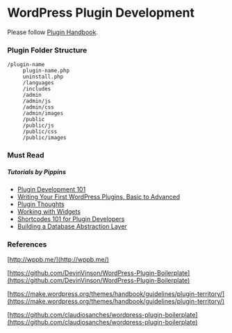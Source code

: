 # **WordPress Plugin Development**

Please follow [Plugin Handbook](https://developer.wordpress.org/plugins/ "Plugin Handbook").

### **Plugin Folder Structure**

```
/plugin-name
     plugin-name.php
     uninstall.php
     /languages
     /includes
     /admin
     /admin/js
     /admin/css
     /admin/images
     /public
     /public/js
     /public/css
     /public/images
```

### 

### Must Read

##### Tutorials by Pippins

* [Plugin Development 101](https://pippinsplugins.com/series/plugin-development-101/)
* [Writing Your First WordPress Plugins, Basic to Advanced](https://pippinsplugins.com/series/writing-your-first-wordpress-plugins-basic-to-advanced/)
* [Plugin Thoughts](https://pippinsplugins.com/series/plugin-thoughts/)
* [Working with Widgets](https://pippinsplugins.com/series/working-with-widgets/)
* [Shortcodes 101 for Plugin Developers](https://pippinsplugins.com/series/shortcodes-101/)
* [Building a Database Abstraction Layer](https://pippinsplugins.com/series/building-a-database-abstraction-layer/)

### **References**

[http://wppb.me/](http://wppb.me/)

[https://github.com/DevinVinson/WordPress-Plugin-Boilerplate](https://github.com/DevinVinson/WordPress-Plugin-Boilerplate)

[https://make.wordpress.org/themes/handbook/guidelines/plugin-territory/](https://make.wordpress.org/themes/handbook/guidelines/plugin-territory/)

[https://github.com/claudiosanches/wordpress-plugin-boilerplate](https://github.com/claudiosanches/wordpress-plugin-boilerplate)

